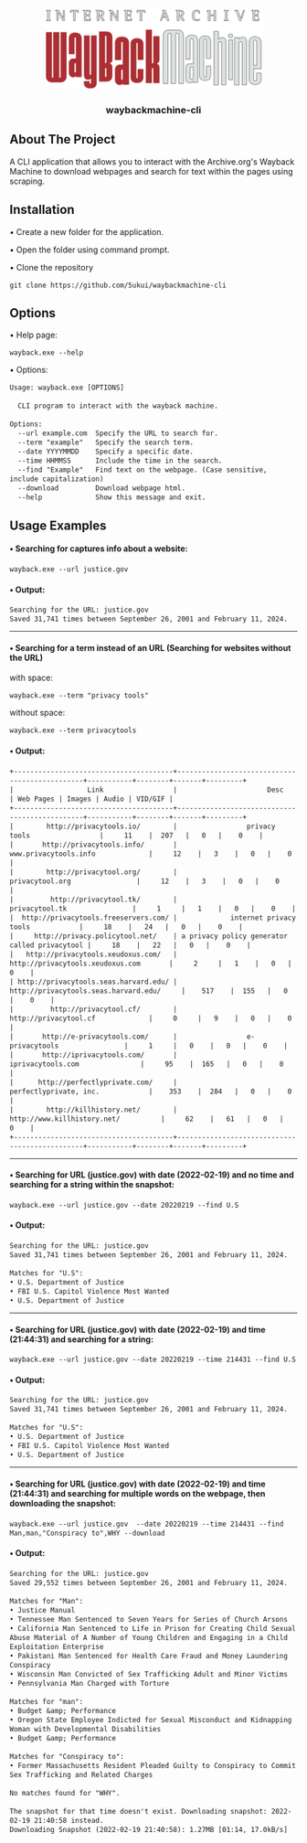 <div align="center">
  <a href="https://archive.org/web/">
    <img src="build/main/wayback.png" alt="Logo" width="380" height="140">
  </a>
  
  <h3 align="center">waybackmachine-cli</h3>
</div>

## About The Project
A CLI application that allows you to interact with the Archive.org's Wayback Machine to download webpages and search for text within the pages using scraping.

## Installation
• Create a new folder for the application.

• Open the folder using command prompt.

• Clone the repository
```
git clone https://github.com/5ukui/waybackmachine-cli
```

## Options
• Help page:
```
wayback.exe --help
```
• Options:
```
Usage: wayback.exe [OPTIONS]

  CLI program to interact with the wayback machine.

Options:
  --url example.com  Specify the URL to search for.
  --term "example"   Specify the search term.
  --date YYYYMMDD    Specify a specific date.
  --time HHMMSS      Include the time in the search.
  --find "Example"   Find text on the webpage. (Case sensitive, include capitalization)
  --download         Download webpage html.
  --help             Show this message and exit.
```

## Usage Examples
#### • Searching for captures info about a website:
```
wayback.exe --url justice.gov
```
#### • Output:
```
Searching for the URL: justice.gov
Saved 31,741 times between September 26, 2001 and February 11, 2024.
```
____________________________________________________________________________________________________________________
#### • Searching for a term instead of an URL (Searching for websites without the URL)
with space:
```
wayback.exe --term "privacy tools"
```
without space:
```
wayback.exe --term privacytools
```
#### • Output:
```
+---------------------------------------+-----------------------------------------------+-----------+--------+-------+---------+
|                  Link                 |                      Desc                     | Web Pages | Images | Audio | VID/GIF |
+---------------------------------------+-----------------------------------------------+-----------+--------+-------+---------+
|        http://privacytools.io/        |                 privacy tools                 |     11    |  207   |   0   |    0    |
|       http://privacytools.info/       |             www.privacytools.info             |     12    |   3    |   0   |    0    |
|        http://privacytool.org/        |                privacytool.org                |     12    |   3    |   0   |    0    |
|         http://privacytool.tk/        |                 privacytool.tk                |     1     |   1    |   0   |    0    |
|  http://privacytools.freeservers.com/ |             internet privacy tools            |     18    |   24   |   0   |    0    |
|     http://privacy.policytool.net/    | a privacy policy generator called privacytool |     18    |   22   |   0   |    0    |
|   http://privacytools.xeudoxus.com/   |        http://privacytools.xeudoxus.com       |     2     |   1    |   0   |    0    |
| http://privacytools.seas.harvard.edu/ |     http://privacytools.seas.harvard.edu/     |    517    |  155   |   0   |    0    |
|         http://privacytool.cf/        |             http://privacytool.cf             |     0     |   9    |   0   |    0    |
|       http://e-privacytools.com/      |                 e-privacytools                |     1     |   0    |   0   |    0    |
|       http://iprivacytools.com/       |               iprivacytools.com               |     95    |  165   |   0   |    0    |
|      http://perfectlyprivate.com/     |             perfectlyprivate, inc.            |    353    |  284   |   0   |    0    |
|        http://killhistory.net/        |          http://www.killhistory.net/          |     62    |   61   |   0   |    0    |
+---------------------------------------+-----------------------------------------------+-----------+--------+-------+---------+
```
___________________________________________________________________________________________________________________
#### • Searching for URL (justice.gov) with date (2022-02-19) and no time and searching for a string within the snapshot:
```
wayback.exe --url justice.gov --date 20220219 --find U.S
```
#### • Output:
```
Searching for the URL: justice.gov
Saved 31,741 times between September 26, 2001 and February 11, 2024.

Matches for "U.S":
• U.S. Department of Justice
• FBI U.S. Capitol Violence Most Wanted
• U.S. Department of Justice
```
___________________________________________________________________________________________________________________
#### • Searching for URL (justice.gov) with date (2022-02-19) and time (21:44:31) and searching for a string:
```
wayback.exe --url justice.gov --date 20220219 --time 214431 --find U.S
```
#### • Output:
```
Searching for the URL: justice.gov
Saved 31,741 times between September 26, 2001 and February 11, 2024.

Matches for "U.S":
• U.S. Department of Justice
• FBI U.S. Capitol Violence Most Wanted
• U.S. Department of Justice
```
___________________________________________________________________________________________________________________
#### • Searching for URL (justice.gov) with date (2022-02-19) and time (21:44:31) and searching for multiple words on the webpage, then downloading the snapshot:
```
wayback.exe --url justice.gov  --date 20220219 --time 214431 --find Man,man,"Conspiracy to",WHY --download
```
#### • Output:
```
Searching for the URL: justice.gov
Saved 29,552 times between September 26, 2001 and February 11, 2024.

Matches for "Man":
• Justice Manual
• Tennessee Man Sentenced to Seven Years for Series of Church Arsons
• California Man Sentenced to Life in Prison for Creating Child Sexual Abuse Material of A Number of Young Children and Engaging in a Child Exploitation Enterprise
• Pakistani Man Sentenced for Health Care Fraud and Money Laundering Conspiracy
• Wisconsin Man Convicted of Sex Trafficking Adult and Minor Victims
• Pennsylvania Man Charged with Torture

Matches for "man":
• Budget &amp; Performance
• Oregon State Employee Indicted for Sexual Misconduct and Kidnapping Woman with Developmental Disabilities
• Budget &amp; Performance

Matches for "Conspiracy to":
• Former Massachusetts Resident Pleaded Guilty to Conspiracy to Commit Sex Trafficking and Related Charges

No matches found for "WHY".

The snapshot for that time doesn't exist. Downloading snapshot: 2022-02-19 21:40:58 instead.
Downloading Snapshot (2022-02-19 21:40:58): 1.27MB [01:14, 17.0kB/s]
```


